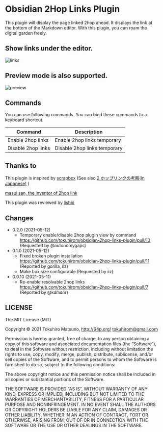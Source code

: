 # Obsidian 2Hop Links Plugin

This plugin will display the page linked 2hop ahead.
It displays the link at the bottom of the Markdown editor.
With this plugin, you can roam the digital garden freely.

## Show links under the editor.

<img src="https://raw.githubusercontent.com/tokuhirom/obsidian-2hop-links-plugin/master/docs/img.png" alt="links">

## Preview mode is also supported.

<img src="https://raw.githubusercontent.com/tokuhirom/obsidian-2hop-links-plugin/master/docs/preview.png" alt="preview">

## Commands

You can use following commands. You can bind these commands to a keyboard shortcut.

| Command            | Description                  |
| ------------------ | ---------------------------- |
| Enable 2hop links  | Enable 2hop links temporary  |
| Disable 2hop links | Disable 2hop links temporary |

## Thanks to

This plugin is inspired by [scrapbox](https://scrapbox.io/)
(See also [2 ホップリンクの考察(In Japanese)](https://scrapbox.io/masui/2%E3%83%9B%E3%83%83%E3%83%97%E3%83%AA%E3%83%B3%E3%82%AF%E3%81%AE%E8%80%83%E5%AF%9F)
)

[masui san, the inventor of 2hop link](https://twitter.com/masui/status/1035090656371175424)

This plugin was reviewed by [lishid](https://github.com/obsidianmd/obsidian-releases/pull/263)

## Changes

- 0.2.0 (2021-05-12)
  - Temporary enable/disable 2hop plugin view by command https://github.com/tokuhirom/obsidian-2hop-links-plugin/pull/13 (Requested by @autonomygaps)
- 0.1.0 (2021-05-12)
  - Fixed broken plugin installation https://github.com/tokuhirom/obsidian-2hop-links-plugin/pull/11 (Reported by gorilla, iiz)
  - Make box size configurable (Requested by iiz)
- 0.0.10 (2021-05-11)
  - Re-enable resolvable 2hop links https://github.com/tokuhirom/obsidian-2hop-links-plugin/pull/7 (Reported by @kdmsnr)

## LICENSE

The MIT License (MIT)

Copyright © 2021 Tokuhiro Matsuno, http://64p.org/ <tokuhirom@gmail.com>

Permission is hereby granted, free of charge, to any person obtaining a copy
of this software and associated documentation files (the “Software”), to deal
in the Software without restriction, including without limitation the rights
to use, copy, modify, merge, publish, distribute, sublicense, and/or sell
copies of the Software, and to permit persons to whom the Software is
furnished to do so, subject to the following conditions:

The above copyright notice and this permission notice shall be included in
all copies or substantial portions of the Software.

THE SOFTWARE IS PROVIDED “AS IS”, WITHOUT WARRANTY OF ANY KIND, EXPRESS OR
IMPLIED, INCLUDING BUT NOT LIMITED TO THE WARRANTIES OF MERCHANTABILITY,
FITNESS FOR A PARTICULAR PURPOSE AND NONINFRINGEMENT. IN NO EVENT SHALL THE
AUTHORS OR COPYRIGHT HOLDERS BE LIABLE FOR ANY CLAIM, DAMAGES OR OTHER
LIABILITY, WHETHER IN AN ACTION OF CONTRACT, TORT OR OTHERWISE, ARISING FROM,
OUT OF OR IN CONNECTION WITH THE SOFTWARE OR THE USE OR OTHER DEALINGS IN
THE SOFTWARE.
